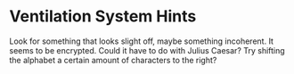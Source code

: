 # Ventilation System Hints


[//]: # (Example of the tabs.)

<tabs>
<tab title="Hint 1">Look for something that looks slight off, maybe something incoherent.</tab>
<tab title="Hint 2">It seems to be encrypted. Could it have to do with Julius Caesar?</tab>
<tab title="Hint 3">Try shifting the alphabet a certain amount of characters to the right?</tab>
</tabs>
